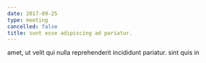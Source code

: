 ```yaml
---
date: 2017-09-25
type: meeting
cancelled: false
title: sunt esse adipiscing ad pariatur.
---
```

amet, ut velit qui nulla reprehenderit incididunt pariatur. sint quis in